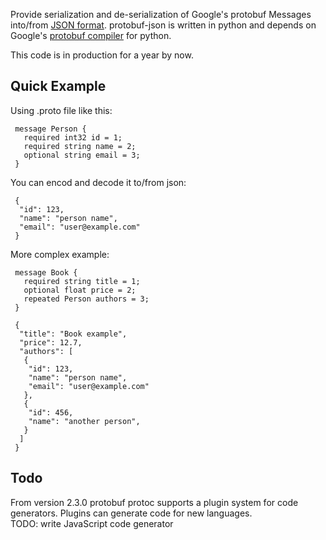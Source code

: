 Provide serialization and de-serialization of Google's protobuf Messages into/from [JSON format](http://www.json.org/). protobuf-json is written in python and depends on Google's [protobuf compiler](http://code.google.com/p/protobuf/) for python.

This code is in production for a year by now.

## Quick Example ##

Using .proto file like this:
```
 message Person {
   required int32 id = 1;
   required string name = 2;
   optional string email = 3;
 }
```
You can encod and decode it to/from json:
```
 {
  "id": 123,
  "name": "person name",
  "email": "user@example.com"
 }
```
More complex example:
```
 message Book {
   required string title = 1;
   optional float price = 2;
   repeated Person authors = 3;
 }
```
```
 {
  "title": "Book example",
  "price": 12.7,
  "authors": [
   {
    "id": 123,
    "name": "person name",
    "email": "user@example.com"
   },
   {
    "id": 456,
    "name": "another person",
   }
  ]
 }
```
## Todo ##
From version 2.3.0 protobuf protoc supports a plugin system for code generators. Plugins can generate code for new languages.<br />
TODO: write JavaScript code generator